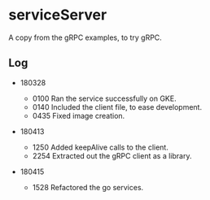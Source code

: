 # serviceServer

  A copy from the gRPC examples, to try gRPC.

## Log

* 180328

  * 0100  Ran the service successfully on GKE.
  * 0140  Included the client file, to ease development.
  * 0435  Fixed image creation.

* 180413

  * 1250  Added keepAlive calls to the client.
  * 2254  Extracted out the gRPC client as a library.

* 180415

  * 1528  Refactored the go services.
